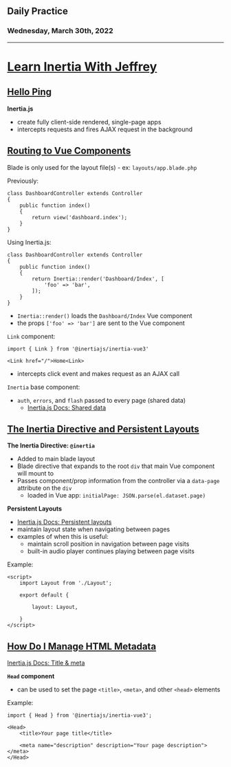 ## Daily Practice
### Wednesday, March 30th, 2022
---


# [Learn Inertia With Jeffrey](https://laracasts.com/series/learn-inertia-with-jeffrey)  


## [Hello Ping](https://laracasts.com/series/learn-inertia-with-jeffrey/episodes/1)  

__Inertia.js__
- create fully client-side rendered, single-page apps
- intercepts requests and fires AJAX request in the background


## [Routing to Vue Components](https://laracasts.com/series/learn-inertia-with-jeffrey/episodes/2)  

Blade is only used for the layout file(s) - ex: `layouts/app.blade.php`  

Previously:
```
class DashboardController extends Controller
{
    public function index()
    {
        return view('dashboard.index');
    }
}
```

Using Inertia.js:
```
class DashboardController extends Controller
{
    public function index()
    {
        return Inertia::render('Dashboard/Index', [
            'foo' => 'bar',
        ]);
    }
}
```
- `Inertia::render()` loads the `Dashboard/Index` Vue component  
- the props `['foo' => 'bar']` are sent to the Vue component  


`Link` component:
```
import { Link } from '@inertiajs/inertia-vue3'

<Link href="/">Home<Link>
```
- intercepts click event and makes request as an AJAX call


`Inertia` base component:  
- `auth`, `errors`, and `flash` passed to every page (shared data)  
   * [Inertia.js Docs: Shared data](https://inertiajs.com/shared-data)  


## [The Inertia Directive and Persistent Layouts](https://laracasts.com/series/learn-inertia-with-jeffrey/episodes/3)  

__The Inertia Directive: `@inertia`__  
- Added to main blade layout  
- Blade directive that expands to the root `div` that main Vue component will mount to
- Passes component/prop information from the controller via a `data-page` attribute on the `div`  
   * loaded in Vue app: `initialPage: JSON.parse(el.dataset.page)`


__Persistent Layouts__
- [Inertia.js Docs: Persistent layouts](https://inertiajs.com/pages#persistent-layouts)  
- maintain layout state when navigating between pages
- examples of when this is useful:
   * maintain scroll position in navigation between page visits
   * built-in audio player continues playing between page visits

Example:  
```
<script>
    import Layout from './Layout';

    export default {

        layout: Layout,

    }
</script>
```


## [How Do I Manage HTML Metadata](https://laracasts.com/series/learn-inertia-with-jeffrey/episodes/4)  

[Inertia.js Docs: Title & meta](https://inertiajs.com/title-and-meta)  

__`Head` component__  
- can be used to set the page `<title>`, `<meta>`, and other `<head>` elements  

Example:  
```
import { Head } from '@inertiajs/inertia-vue3';

<Head>
    <title>Your page title</title>

    <meta name="description" description="Your page description"></meta>
</Head>
```
